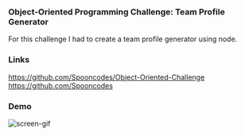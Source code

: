 ### Object-Oriented Programming Challenge: Team Profile Generator ###
For this challenge I had to create a team profile generator using node.

### Links ###
https://github.com/Spooncodes/Object-Oriented-Challenge
https://github.com/Spooncodes

### Demo ###
![screen-gif](./img/demo.gif)